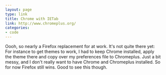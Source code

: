 ```yaml
---
layout: page
type: link
title: Chrome with IETab
link: http://www.chromeplus.org/
categories: 
- code
---
```

Oooh, so nearly a Firefox replacement for at work. It's not quite there yet: For instance to get themes to work, I had to keep Chrome installed, apply the theme there and copy over my preferences file to Chromeplus. Just a bit messy, and I don't really want to have Chrome and Chromeplus installed. So for now Firefox still wins. Good to see this though.